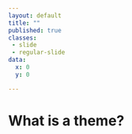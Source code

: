 ```yaml
---
layout: default
title: ""
published: true
classes:
 - slide
 - regular-slide
data:
  x: 0
  y: 0

---
```

# What is a theme? #